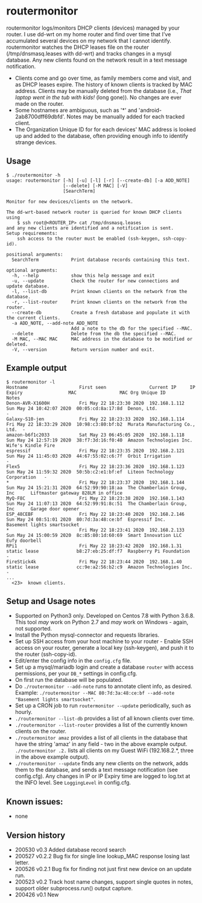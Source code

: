 # routermonitor

routermonitor logs/monitors DHCP clients (devices) managed by your router.  I use dd-wrt on my home router and 
find over time that I've accumulated several devices on my network that I cannot identify. routermonitor
watches the DHCP leases file on the router (/tmp/dnsmasq.leases with dd-wrt) and tracks changes in a mysql
database.  Any new clients found on the network result in a text message notification.  

- Clients come and go over time, as family members come and visit, and as DHCP leases expire.  The history of 
known clients is tracked by MAC address.  Clients may be manually deleted from the database (i.e., *That laptop went in the tub with kids!* (long gone)).  No changes are ever made on the router.
- Some hostnames are ambiguous, such as '*' and 'android-2ab8700dff69dbfd'.  Notes may be manually added 
for each tracked client. 
- The Organization Unique ID for for each devices' MAC address is looked up and added to the database, often providing enough info to identify strange devices.

## Usage
```
$ ./routermonitor -h
usage: routermonitor [-h] [-u] [-l] [-r] [--create-db] [-a ADD_NOTE]
                     [--delete] [-M MAC] [-V]
                     [SearchTerm]

Monitor for new devices/clients on the network.

The dd-wrt-based network router is queried for known DHCP clients using 
    $ ssh root@<ROUTER_IP> cat /tmp/dnsmasq.leases
and any new clients are identified and a notification is sent.  
Setup requirements:
    ssh access to the router must be enabled (ssh-keygen, ssh-copy-id).

positional arguments:
  SearchTerm            Print database records containing this text.

optional arguments:
  -h, --help            show this help message and exit
  -u, --update          Check the router for new connections and update database.
  -l, --list-db         Print known clients on the network from the database.
  -r, --list-router     Print known clients on the network from the router.
  --create-db           Create a fresh database and populate it with the current clients.
  -a ADD_NOTE, --add-note ADD_NOTE
                        Add a note to the db for the specified --MAC.
  --delete              Delete from the db the specified --MAC.
  -M MAC, --MAC MAC     MAC address in the database to be modified or deleted.
  -V, --version         Return version number and exit.
```

## Example output
```
$ routermonitor -l
Hostname                   First seen                Current IP     IP Expiry                 MAC                MAC Org Unique ID               Notes
Denon-AVR-X1600H           Fri May 22 18:23:30 2020  192.168.1.112  Sun May 24 10:42:07 2020  00:05:cd:8a:17:8d  Denon, Ltd.                     -
Galaxy-S10-jen             Fri May 22 18:23:33 2020  192.168.1.114  Fri May 22 18:33:29 2020  10:98:c3:80:bf:b2  Murata Manufacturing Co., Ltd.  -
amazon-b6f1c2033           Sat May 23 06:45:05 2020  192.168.1.118  Sun May 24 12:57:19 2020  38:f7:3d:16:f0:40  Amazon Technologies Inc.        Wife's Kindle Fire
espressif                  Fri May 22 18:23:35 2020  192.168.2.121  Sun May 24 11:45:03 2020  44:67:55:02:c6:7f  Orbit Irrigation                -
Flex5                      Fri May 22 18:23:36 2020  192.168.1.123  Sun May 24 11:59:32 2020  50:5b:c2:e1:bf:ef  Liteon Technology Corporation   -
*                          Fri May 22 18:23:37 2020  192.168.1.144  Sun May 24 15:21:31 2020  64:52:99:90:18:aa  The Chamberlain Group, Inc      Liftmaster gateway 828LM in office
MyQ-F8C                    Fri May 22 18:23:38 2020  192.168.1.143  Sun May 24 11:07:13 2020  64:52:99:91:8c:51  The Chamberlain Group, Inc      Garage door opener
ESP_48CEBF                 Fri May 22 18:23:40 2020  192.168.2.146  Sun May 24 08:51:01 2020  80:7d:3a:48:ce:bf  Espressif Inc.                  Basement lights smartsocket
*                          Fri May 22 18:23:41 2020  192.168.2.133  Sun May 24 15:00:59 2020  8c:85:80:1d:60:69  Smart Innovation LLC            Eufy doorbell
RPi1                       Fri May 22 18:23:42 2020  192.168.1.31   static lease              b8:27:eb:25:df:f7  Raspberry Pi Foundation         -
FireStick4k                Fri May 22 18:23:44 2020  192.168.1.40   static lease              cc:9e:a2:56:b2:c9  Amazon Technologies Inc.        -
...
  <23>  known clients.
```
## Setup and Usage notes
- Supported on Python3 only.  Developed on Centos 7.8 with Python 3.6.8.  This tool _may_ work on Python 2.7 and _may_ work on Windows - again, not supported.
- Install the Python mysql-connector and requests libraries.
- Set up SSH access from your host machine to your router - Enable SSH access on your router, generate a local key (ssh-keygen), and push it to the router (ssh-copy-id).
- Edit/enter the config info in the `config.cfg` file.
- Set up a mysql/mariadb login and create a database `router` with access permissions, per your `DB_*` settings in config.cfg.
- On first run the database will be populated.
- Do `./routermonitor --add-note` runs to annotate client info, as desired.  Example: `./routermonitor --MAC 80:7d:3a:48:ce:bf --add-note "Basement lights smartsocket"`.
- Set up a CRON job to run `routermonitor --update` periodically, such as hourly.
- `./routermonitor --list-db` provides a list of all known clients over time.
- `./routermonitor --list-router` provides a list of the currently known clients on the router.
- `./routermonitor amaz` provides a list of all clients in the database that have the string 'amaz' in any field - two in the above example output. `./routermonitor .2.` lists all clients on my Guest WiFi (192.168.2.*, three in the above example output).
- `./routermonitor --update` finds any new clients on the network, adds them to the database, and sends a text message notification (see config.cfg).  Any changes in IP or IP Expiry time are logged to log.txt at the INFO level.  See `LoggingLevel` in config.cfg.


## Known issues:
- none

## Version history

- 200530 v0.3   Added database record search
- 200527 v0.2.2 Bug fix for single line lookup_MAC response losing last letter.
- 200526 v0.2.1 Bug fix for finding not just first new device on an update run.
- 200523 v0.2  Track host name changes, support single quotes in notes, support older subprocess.run() output capture.
- 200426 v0.1  New